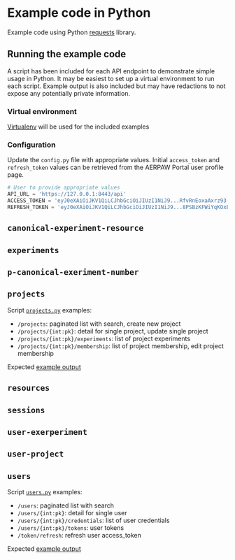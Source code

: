 # Example code in Python

Example code using Python [requests](https://requests.readthedocs.io/en/latest/) library.

## Running the example code

A script has been included for each API endpoint to demonstrate simple usage in Python. It may be easiest to set up a virtual environment to run each script. Example output is also included but may have redactions to not expose any potentially private information.

### Virtual environment

[Virtualenv](https://virtualenv.pypa.io/en/latest/) will be used for the included examples

### Configuration

Update the `config.py` file with appropriate values. Initial `access_token` and `refresh_token` values can be retrieved from the AERPAW Portal user profile page.

```python
# User to provide appropriate values
API_URL = 'https://127.0.0.1:8443/api'
ACCESS_TOKEN = 'eyJ0eXAiOiJKV1QiLCJhbGciOiJIUzI1NiJ9...RfvRnEoxaAxrz93-Q8MIGggyi4EEdklSqw2OqGN2lz0'
REFRESH_TOKEN = 'eyJ0eXAiOiJKV1QiLCJhbGciOiJIUzI1NiJ9...8PSBzKFWiYqKOxBHwi7LZ6T89uH5tz0L01s0gVoqOOU'
```

## `canonical-experiment-resource`

## `experiments`

## `p-canonical-exeriment-number`

## `projects`

Script [`projects.py`](./code/projects.py) examples:
    
- `/projects`: paginated list with search, create new project
- `/projects/{int:pk}`: detail for single project, update single project
- `/projects/{int:pk}/experiments`: list of project experiments
- `/projects/{int:pk}/membership`: list of project membership, edit project membership

Expected [example output](./output-projects.md)

## `resources`

## `sessions`

## `user-exerperiment`

## `user-project`

## `users`

Script [`users.py`](./code/users.py) examples:

- `/users`: paginated list with search
- `/users/{int:pk}`: detail for single user
- `/users/{int:pk}/credentials`: list of user credentials
- `/users/{int:pk}/tokens`: user tokens
- `/token/refresh`: refresh user access_token

Expected [example output](./output-users.md)

